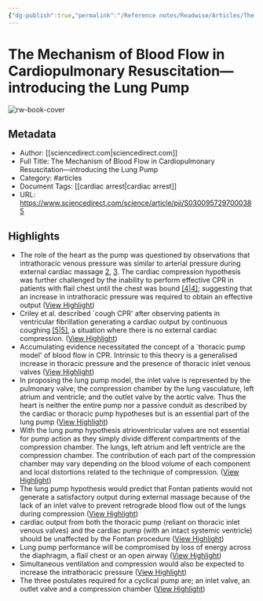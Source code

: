 ```yaml
---
{"dg-publish":true,"permalink":"/Reference notes/Readwise/Articles/The Mechanism of Blood Flow in Cardiopulmonary Resuscitation—introducing the Lung Pump/"}
---
```


# The Mechanism of Blood Flow in Cardiopulmonary Resuscitation—introducing the Lung Pump

![rw-book-cover](https://ars.els-cdn.com/content/image/S03009572.gif)

## Metadata
- Author: [[sciencedirect.com\|sciencedirect.com]]
- Full Title: The Mechanism of Blood Flow in Cardiopulmonary Resuscitation—introducing the Lung Pump
- Category: #articles
- Document Tags: [[cardiac arrest\|cardiac arrest]] 
- URL: https://www.sciencedirect.com/science/article/pii/S0300957297000385

## Highlights
- The role of the heart as the pump was questioned by observations that intrathoracic venous pressure was similar to arterial pressure during external cardiac massage [2](https://www.sciencedirect.com/science/article/pii/S0300957297000385#BIB2), [3](https://www.sciencedirect.com/science/article/pii/S0300957297000385#BIB3). The cardiac compression hypothesis was further challenged by the inability to perform effective CPR in patients with flail chest until the chest was bound [[4\|4]](https://www.sciencedirect.com/science/article/pii/S0300957297000385#BIB4); suggesting that an increase in intrathoracic pressure was required to obtain an effective output ([View Highlight](https://read.readwise.io/read/01h5m2w0656wqd5yza610h21da))
- Criley et al. described `cough CPR' after observing patients in ventricular fibrillation generating a cardiac output by continuous coughing [[5\|5]](https://www.sciencedirect.com/science/article/pii/S0300957297000385#BIB5), a situation where there is no external cardiac compression. ([View Highlight](https://read.readwise.io/read/01h5m2whm0mwmj9dz4pkfnyewm))
- Accumulating evidence necessitated the concept of a `thoracic pump model' of blood flow in CPR. Intrinsic to this theory is a generalised increase in thoracic pressure and the presence of thoracic inlet venous valves ([View Highlight](https://read.readwise.io/read/01h5m2xfgh4wp86503es5zt0g1))
- In proposing the lung pump model, the inlet valve is represented by the pulmonary valve; the compression chamber by the lung vasculature, left atrium and ventricle; and the outlet valve by the aortic valve. Thus the heart is neither the entire pump nor a passive conduit as described by the cardiac or thoracic pump hypotheses but is an essential part of the lung pump ([View Highlight](https://read.readwise.io/read/01h5m32c2jbf970jdzw4x6gqdh))
- With the lung pump hypothesis atrioventricular valves are not essential for pump action as they simply divide different compartments of the compression chamber. The lungs, left atrium and left ventricle are the compression chamber. The contribution of each part of the compression chamber may vary depending on the blood volume of each component and local distortions related to the technique of compression. ([View Highlight](https://read.readwise.io/read/01h5m6b34ad3dg6t145frkysnf))
- The lung pump hypothesis would predict that Fontan patients would not generate a satisfactory output during external massage because of the lack of an inlet valve to prevent retrograde blood flow out of the lungs during compression ([View Highlight](https://read.readwise.io/read/01h5m6kkk79kab1vqzfc4em4tf))
- cardiac output from both the thoracic pump (reliant on thoracic inlet venous valves) and the cardiac pump (with an intact systemic ventricle) should be unaffected by the Fontan procedure ([View Highlight](https://read.readwise.io/read/01h5m6mdkx89e02gggjn7m4qp2))
- Lung pump performance will be compromised by loss of energy across the diaphragm, a flail chest or an open airway ([View Highlight](https://read.readwise.io/read/01h5m6ywxjkc15crp9ben3fmz5))
- Simultaneous ventilation and compression would also be expected to increase the intrathoracic pressure ([View Highlight](https://read.readwise.io/read/01h5mtvbrmqcn8gwb0b7v5wbjv))
- The three postulates required for a cyclical pump are; an inlet valve, an outlet valve and a compression chamber ([View Highlight](https://read.readwise.io/read/01h5mv9vxwyr1eghm8s58zzhmm))
